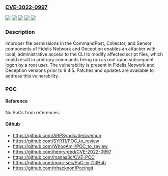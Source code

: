 ### [CVE-2022-0997](https://cve.mitre.org/cgi-bin/cvename.cgi?name=CVE-2022-0997)
![](https://img.shields.io/static/v1?label=Product&message=Fidelis%20Deception&color=blue)
![](https://img.shields.io/static/v1?label=Product&message=Fidelis%20Network&color=blue)
![](https://img.shields.io/static/v1?label=Version&message=Fidelis%20Deception%3C%209.4.5%20&color=brighgreen)
![](https://img.shields.io/static/v1?label=Version&message=Fidelis%20Network%3C%209.4.5%20&color=brighgreen)
![](https://img.shields.io/static/v1?label=Vulnerability&message=CWE-276%20Incorrect%20Default%20Permissions&color=brighgreen)

### Description

Improper file permissions in the CommandPost, Collector, and Sensor components of Fidelis Network and Deception enables an attacker with local, administrative access to the CLI to modify affected script files, which could result in arbitrary commands being run as root upon subsequent logon by a root user. The vulnerability is present in Fidelis Network and Deception versions prior to 9.4.5. Patches and updates are available to address this vulnerability.

### POC

#### Reference
No PoCs from references.

#### Github
- https://github.com/ARPSyndicate/cvemon
- https://github.com/SYRTI/POC_to_review
- https://github.com/WhooAmii/POC_to_review
- https://github.com/henryreed/CVE-2022-0997
- https://github.com/manas3c/CVE-POC
- https://github.com/nomi-sec/PoC-in-GitHub
- https://github.com/trhacknon/Pocingit

